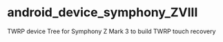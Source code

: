 # android_device_symphony_ZVIII
TWRP device Tree for Symphony Z Mark 3 to build TWRP touch recovery
